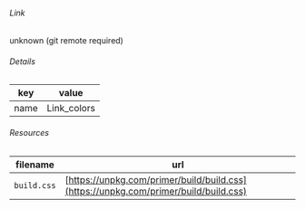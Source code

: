 <!--
https://pypi.org/project/jsfiddle-readme/
-->


###### Link
unknown (git remote required)

###### Details
key|value
-|-
name|Link_colors

###### Resources
filename|url
-|-
`build.css`|[https://unpkg.com/primer/build/build.css](https://unpkg.com/primer/build/build.css)